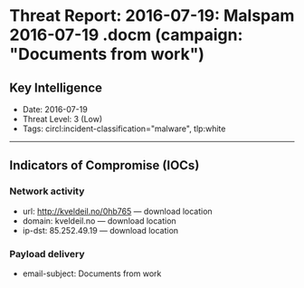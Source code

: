 # Threat Report: 2016-07-19: Malspam 2016-07-19 .docm (campaign: "Documents from work")


## Key Intelligence
* Date: 2016-07-19
* Threat Level: 3 (Low)
* Tags: circl:incident-classification="malware", tlp:white

---

## Indicators of Compromise (IOCs)
### Network activity
* url: http://kveldeil.no/0hb765 — download location
* domain: kveldeil.no — download location
* ip-dst: 85.252.49.19 — download location

### Payload delivery
* email-subject: Documents from work
